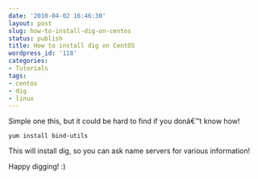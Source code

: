 ```yaml
---
date: '2010-04-02 16:46:30'
layout: post
slug: how-to-install-dig-on-centos
status: publish
title: How to install dig on CentOS
wordpress_id: '118'
categories:
- Tutorials
tags:
- centos
- dig
- linux
---
```


Simple one this, but it could be hard to find if you donâ€™t know how!


    
    yum install bind-utils



This will install dig, so you can ask name servers for various information!

Happy digging! :)
